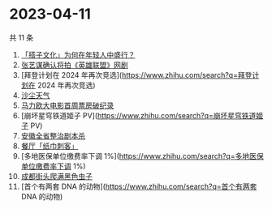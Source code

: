 # 2023-04-11

共 11 条

<!-- BEGIN -->
<!-- 最后更新时间 Tue Apr 11 2023 17:07:51 GMT+0800 (China Standard Time) -->

1. [「搭子文化」为何在年轻人中盛行？](https://www.zhihu.com/search?q=「搭子文化」为何在年轻人中盛行？)
1. [张艺谋确认将拍《英雄联盟》网剧](https://www.zhihu.com/search?q=张艺谋确认将拍《英雄联盟》网剧)
1. [拜登计划在 2024 年再次竞选](https://www.zhihu.com/search?q=拜登计划在 2024
   年再次竞选)
1. [沙尘天气](https://www.zhihu.com/search?q=沙尘天气)
1. [马力欧大电影首周票房破纪录](https://www.zhihu.com/search?q=马力欧大电影首周票房破纪录)
1. [崩坏星穹铁道姬子 PV](https://www.zhihu.com/search?q=崩坏星穹铁道姬子 PV)
1. [安徽全省整治剧本杀](https://www.zhihu.com/search?q=安徽全省整治剧本杀)
1. [餐厅「纸巾刺客」](https://www.zhihu.com/search?q=餐厅「纸巾刺客」)
1. [多地医保单位缴费率下调
   1%](https://www.zhihu.com/search?q=多地医保单位缴费率下调 1%)
1. [成都街头爬满黑色虫子](https://www.zhihu.com/search?q=成都街头爬满黑色虫子)
1. [首个有两套 DNA 的动物](https://www.zhihu.com/search?q=首个有两套 DNA 的动物)

<!-- END -->

